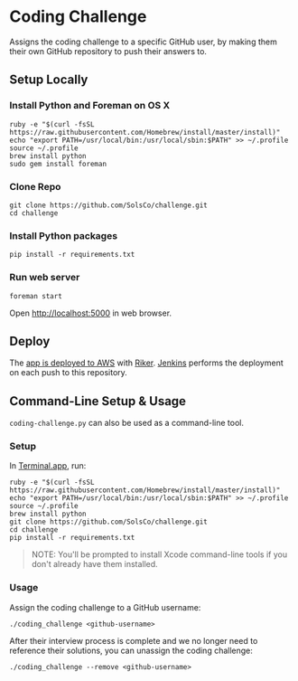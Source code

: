 # Coding Challenge

Assigns the coding challenge to a specific GitHub user,
by making them their own GitHub repository to push their answers to.

## Setup Locally

### Install Python and Foreman on OS X

```
ruby -e "$(curl -fsSL https://raw.githubusercontent.com/Homebrew/install/master/install)"
echo "export PATH=/usr/local/bin:/usr/local/sbin:$PATH" >> ~/.profile
source ~/.profile
brew install python
sudo gem install foreman
```

### Clone Repo

```
git clone https://github.com/SolsCo/challenge.git
cd challenge
```

### Install Python packages

```
pip install -r requirements.txt
```

### Run web server

```
foreman start
```

Open [http://localhost:5000](http://localhost:5000) in web browser.

## Deploy

The [app is deployed to AWS](http://ec2-52-4-137-245.compute-1.amazonaws.com) with
[Riker](http://github.com/jschementi/riker). [Jenkins](http://ec2-52-5-135-159.compute-1.amazonaws.com:8080/job/coding-challenge-admin/)
performs the deployment on each push to this repository.

## Command-Line Setup & Usage

`coding-challenge.py` can also be used as a command-line tool.

### Setup

In [Terminal.app](http://en.wikipedia.org/wiki/Terminal_%28OS_X%29), run:

```
ruby -e "$(curl -fsSL https://raw.githubusercontent.com/Homebrew/install/master/install)"
echo "export PATH=/usr/local/bin:/usr/local/sbin:$PATH" >> ~/.profile
source ~/.profile
brew install python
git clone https://github.com/SolsCo/challenge.git
cd challenge
pip install -r requirements.txt
```

> NOTE: You'll be prompted to install Xcode command-line tools if you don't
> already have them installed.

### Usage

Assign the coding challenge to a GitHub username:

```
./coding_challenge <github-username>
```

After their interview process is complete and we no longer need to reference
their solutions, you can unassign the coding challenge:

```
./coding_challenge --remove <github-username>
```

